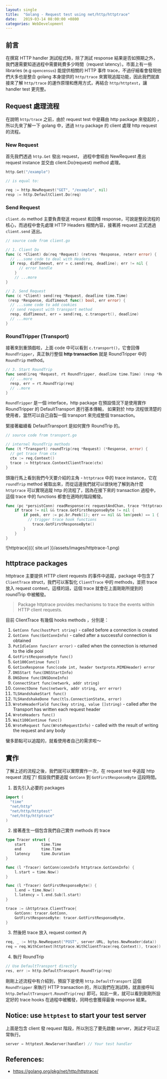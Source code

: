 ```yaml
---
layout: single
title:  "Golang - Request test using net/http/httptrace"
date:   2019-03-14 08:00:00 +0800
categories: WebDevelopment
---
```

## 前言
在撰寫 HTTP handler 測試程式時，除了測試 response 結果是否如預期之外，我們還需要知道過程中需要耗費多少時間（request latency）。市面上有一些 libraries (e.g `opencensus`) 能提供相關的 HTTP 事件 trace，不過仔細看會發現他們大多也是整合 golang 本身提供的 `http/trace` 來實現追蹤功能，因此我們就直接來了解 `http/trace` 的運作原理和應用方式，再結合 `http/httptest`，讓 handler  test 更完整。

## Request 處理流程

在說明 `http/trace` 之前，由於 request test 中是藉由 http package 來發起的 ，所以先來了解一下 golang 中，透過 `http` package 的 client 處理 http request 的流程。

### New Request
首先我們透過 `http.Get` 發出 request， 過程中會經由 NewRequest  產出 request instance 並交由 client.Do(request) method 處理。

```go
http.Get("/example")

// is equal to: 

req := http.NewRequest("GET", "/example", nil)
resp := http.DefaultClient.Do(req)
```

### Send Request
`client.do` method 主要負責發送 request 和回傳 response，可說是整段流程的核心，而過程中會先處理 HTTP Headers 相關內容，接著將 request 正式透過 `client.send` 送出。
 
```go
// source code from client.go

// 1. Client Do
func (c *Client) do(req *Request) (retres *Response, reterr error) {
  // ...some code to deal with Headers
  if resp, didTimeout, err = c.send(req, deadline); err != nil {
	  // error handle	
	}
	// ...more
}

// 2. Send Request
func (c *Client) send(req *Request, deadline time.Time) 
 (resp *Response, didTimeout func() bool, err error) {
  // ...some code to add cookies
  // send request with transport method
  resp, didTimeout, err = send(req, c.transport(), deadline)
  // ...more
}
```

### RoundTripper (Transport)

接著來到重頭戲啦，上面 code 中可以看到 `c.transport()`，它會回傳 `RoundTripper`，真正執行整個 **http transaction** 就是 RoundTripper 中的 `RoundTrip` method。

```go
// 3. Start RoundTrip
func send(ireq *Request, rt RoundTripper, deadline time.Time) (resp *Response, didTimeout func() bool, err error) {
  // ...more
  resp, err = rt.RoundTrip(req)
  // ..more
}
```

`RoundTripper` 是一個 interface，http package 在預設情況下是使用實作 RoundTripper 的 DefaultTransport 進行基本傳輸， 如果對於 http 流程很清楚的使用者，當然可以自己自製一個 transport 來完成整個 transaction。

緊接著繼續看 DefaultTransport 是如何實作 RoundTrip 的。

```go
// source code from transport.go

// internel RoundTrip methods
func (t *Transport) roundTrip(req *Request) (*Response, error) {
  // get trace from ctx
  ctx := req.Context()
  trace := httptrace.ContextClientTrace(ctx)
}
```

頭幾行馬上看到我們今天要介紹的主角 - `httptrace` 中的 trace instance，它在 `roundTrip` method 被取出來，而從這邊我們就可以很快地了解到為什麼 `httptrace` 可以實現追蹤 http 的流程了，因為在接下來的 transaction 過程中，這個 trace 中的 functions 都會在適時的階段觸發。 

```go
func (pc *persistConn) readResponse(rc requestAndChan, trace *httptrace.ClientTrace) (resp *Response, err error) {
	if trace != nil && trace.GotFirstResponseByte != nil {
		if peek, err := pc.br.Peek(1); err == nil && len(peek) == 1 {
		  // trigger trace hook functions
			trace.GotFirstResponseByte()
		}
	}
}
```

![httptrace]({{ site.url }}/assets/images/httptrace-1.png)

## httptrace packages
httptrace 主要提供 HTTP client requests 的事件中追蹤，package 中包含了 `ClientTrace` struct，我們可以客製化 `ClientTrace` 中的 methods，並把 trace 放入 request context，這樣的話，這個 trace 就會在上面剛剛所提到的 roundTrip 中被觸發。

> Package httptrace provides mechanisms to trace the events within HTTP client requests.

目前 ClientTrace 有幾個 hooks methods ，分別是：
1. `GetConn func(hostPort string)` - called before a connection is created
2. `GotConn func(GotConnInfo)` - called after a successful connection is obtained
3. `PutIdleConn func(err error)` - called when the connection is returned to the idle pool
4. `GotFirstResponseByte func()`
5. `Got100Continue func()`
6. `Got1xxResponse func(code int, header textproto.MIMEHeader) error`
7. `DNSStart func(DNSStartInfo)`
8. `DNSDone func(DNSDoneInfo)`
9. `ConnectStart func(network, addr string)`
10. `ConnectDone func(network, addr string, err error)`
11. `TLSHandshakeStart func()`
12. `TLSHandshakeDone func(tls.ConnectionState, error)`
13. `WroteHeaderField func(key string, value []string)` - called after the Transport has written each request header
14. `WroteHeaders func()`
15. `Wait100Continue func()`
16. `WroteRequest func(WroteRequestInfo)` - called with the result of writing the request and any body

蠻多節點可以追蹤的，就看使用者自己的需求啦～

## 實作
了解上述的流程之後，我們就可以實際實作一次，在 request test 中追蹤 http request 流程了! 假設我們要追蹤 `GotConn` 到 `GotFirstResponseByte` 這段時間。

1. 首先引入必要的 packages

```go
import (
  "time"
  "net/http"
  "net/http/httptest"
  "net/http/httptrace"
)
```

2. 接著產生一個包含我們自己實作 methods 的 trace

```go
type Tracer struct {
	start       time.Time
	end         time.Time
	latency     time.Duration
}

func (l *Tracer) GotConn(connInfo httptrace.GotConnInfo) {
	l.start = time.Now()
}

func (l *Tracer) GotFirstResponseByte() {
	l.end = time.Now()
	l.latency = l.end.Sub(l.start)
}

trace := &httptrace.ClientTrace{
	GotConn: tracer.GotConn,
	GotFirstResponseByte: tracer.GotFirstResponseByte,
}
```

3. 然後把 trace 放入 request context 內

```go
req, _ := http.NewRequest("POST", server.URL, bytes.NewReader(data))
req = req.WithContext(httptrace.WithClientTrace(req.Context(), trace))
```

4. 執行 RoundTrip

```go
// Use DefaultTransport directly
res, err := http.DefaultTransport.RoundTrip(req)
```

剛剛上述流程中有介紹到，預設下是使用 `http.DefaultTransport` 這個 `RoundTripper` 來執行 HTTP transaction 的，所以我們在測試時，就直接呼叫 `http.DefaultTransport.RoundTrip(req)` 即可。如此一來，就可以看到剛剛所設定好的 trace hooks 在過程中被觸發，同時也會獲得最後 response 結果。

## Notice: use `httptest` to start your test server
上面是包含 client 發 request 階段，所以別忘了要先啟動 server，測試才可以正常執行。

```go
server = httptest.NewServer(handler) // Your test handler
```

## References:
- https://golang.org/pkg/net/http/httptrace/

